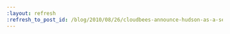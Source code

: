 ```yaml
---
:layout: refresh
:refresh_to_post_id: /blog/2010/08/26/cloudbees-announce-hudson-as-a-service
---
```

